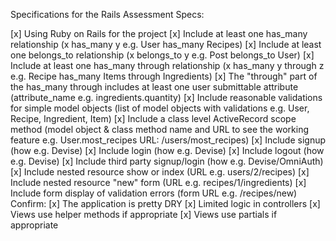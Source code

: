 Specifications for the Rails Assessment
Specs:

[x]  Using Ruby on Rails for the project
[x]  Include at least one has_many relationship (x has_many y e.g. User has_many Recipes)
[x]  Include at least one belongs_to relationship (x belongs_to y e.g. Post belongs_to User)
[x]  Include at least one has_many through relationship (x has_many y through z e.g. Recipe has_many Items through Ingredients)
[x]  The "through" part of the has_many through includes at least one user submittable attribute (attribute_name e.g. ingredients.quantity)
[x]  Include reasonable validations for simple model objects (list of model objects with validations e.g. User, Recipe, Ingredient, Item)
[x]  Include a class level ActiveRecord scope method (model object & class method name and URL to see the working feature e.g. User.most_recipes URL: /users/most_recipes)
[x]  Include signup (how e.g. Devise)
[x]  Include login (how e.g. Devise)
[x]  Include logout (how e.g. Devise)
[x]  Include third party signup/login (how e.g. Devise/OmniAuth)
[x]  Include nested resource show or index (URL e.g. users/2/recipes)
[x]  Include nested resource "new" form (URL e.g. recipes/1/ingredients)
[x]  Include form display of validation errors (form URL e.g. /recipes/new)
Confirm:
[x]  The application is pretty DRY
[x]  Limited logic in controllers
[x]  Views use helper methods if appropriate
[x]  Views use partials if appropriate


